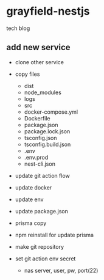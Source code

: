 # grayfield-nestjs
tech blog

## add new service
- clone other service
- copy files
  - dist
  - node_modules
  - logs
  - src
  - docker-compose.yml
  - Dockerfile
  - package.json
  - package.lock.json
  - tsconfig.json
  - tsconfig.build.json
  - .env
  - .env.prod
  - nest-cli.json

- update git action flow
- update docker
- update env
- update package.json

- prisma copy
- npm reinstall for update prisma

- make git repository
- set git action env secret
  - nas server, user, pw, port(22)
